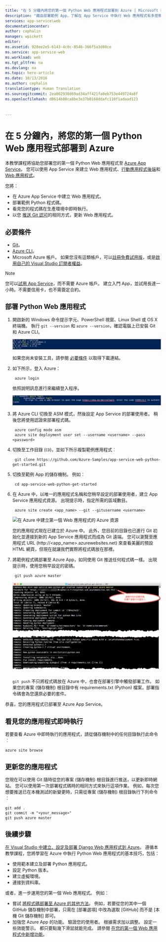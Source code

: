 ```yaml
---
title: "在 5 分鐘內將您的第一個 Python Web 應用程式部署到 Azure | Microsoft Docs"
description: "藉由部署範例 App，了解在 App Service 中執行 Web 應用程式有多麼簡單。 快速開始進行真正的開發，並立即查看結果。"
services: app-service\web
documentationcenter: 
author: cephalin
manager: wpickett
editor: 
ms.assetid: 928ee2e5-6143-4c0c-8546-366f5a3d80ce
ms.service: app-service-web
ms.workload: web
ms.tgt_pltfrm: na
ms.devlang: na
ms.topic: hero-article
ms.date: 10/13/2016
ms.author: cephalin
translationtype: Human Translation
ms.sourcegitcommit: 2ea002938d69ad34aff421fa0eb753e449724a8f
ms.openlocfilehash: d0614b80ca8be3e37b0168ddafc110f1adaad123


---
```

# <a name="deploy-your-first-python-web-app-to-azure-in-five-minutes"></a>在 5 分鐘內，將您的第一個 Python Web 應用程式部署到 Azure
本教學課程將協助您部署您的第一個 Python Web 應用程式至 [Azure App Service](../app-service/app-service-value-prop-what-is.md)。
您可以使用 App Service 來建立 Web 應用程式、[行動應用程式後端](/documentation/learning-paths/appservice-mobileapps/)和 [Web 應用程式](../app-service-api/app-service-api-apps-why-best-platform.md)。

您將： 

* 在 Azure App Service 中建立 Web 應用程式。
* 部署範例 Python 程式碼。
* 看見您的程式碼在生產環境中即時執行。
* 以您 [推送 Git 認可](https://git-scm.com/docs/git-push)的相同方式，更新 Web 應用程式。

## <a name="prerequisites"></a>必要條件
* [Git](http://www.git-scm.com/downloads)。
* [Azure CLI](../xplat-cli-install.md)。
* Microsoft Azure 帳戶。 如果您沒有這類帳戶，可以[註冊免費試用版](/pricing/free-trial/?WT.mc_id=A261C142F)，或是[啟用自己的 Visual Studio 訂閱者權益](/pricing/member-offers/msdn-benefits-details/?WT.mc_id=A261C142F)。

> [!NOTE]
> 您可以[試用 App Service](http://go.microsoft.com/fwlink/?LinkId=523751)，而不需要 Azure 帳戶。 建立入門 App，並試用長達一小時。不需要信用卡，也不需簽定合約。
> 
> 

## <a name="deploy-a-python-web-app"></a>部署 Python Web 應用程式
1. 開啟新的 Windows 命令提示字元、PowerShell 視窗、Linux Shell 或 OS X 終端機。 執行 `git --version` 和 `azure --version`，確認電腦上已安裝 Git 和 Azure CLI。
   
    ![測試已在 Azure 中針對您的第一個 Web 應用程式安裝 CLI 工具](./media/app-service-web-get-started/1-test-tools.png)
   
    如果您尚未安裝工具，請參閱 [必要條件](#Prerequisites) 以取得下載連結。
2. 如下所示，登入 Azure：
   
        azure login
   
    依照說明訊息進行來繼續登入程序。
   
    ![登入 Azure 以建立第一個 Web 應用程式](./media/app-service-web-get-started/3-azure-login.png)
3. 將 Azure CLI 切換至 ASM 模式，然後設定 App Service 的部署使用者。 稍後您將使用認證來部署程式碼。
   
        azure config mode asm
        azure site deployment user set --username <username> --pass <password>
4. 切換至工作目錄 (`CD`)，並如下所示複製範例應用程式︰
   
        git clone https://github.com/Azure-Samples/app-service-web-python-get-started.git
5. 切換至範例 App 的儲存機制。 例如：
   
        cd app-service-web-python-get-started
6. 在 Azure 中，以唯一的應用程式名稱和您稍早設定的部署使用者，建立 App Service 應用程式資源。 出現提示時，指定所需的區域數目。
   
        azure site create <app_name> --git --gitusername <username>
   
    ![在 Azure 中建立第一個 Web 應用程式的 Azure 資源](./media/app-service-web-get-started-languages/python-site-create.png)
   
    您的應用程式現在已建立於 Azure 中。 此外，您目前的目錄也已進行 Git 初始化並連接到新的 App Service 應用程式而成為 Git 遠端。
    您可以瀏覽至應用程式 URL (http://&lt;app_name>.azurewebsites.net) 來查看美麗的預設 HTML 網頁，但現在就讓我們實際將程式碼放在那裡。
7. 將範例程式碼部署至 Azure App，如同使用 Git 推送任何程式碼一樣。 出現提示時，使用您稍早設定的密碼。
   
        git push azure master
   
    ![將程式碼推送至您在 Azure 中的第一個 Web 應用程式](./media/app-service-web-get-started-languages/python-git-push.png)
   
    `git push` 不只將程式碼放在 Azure 中，也會在部署引擎中觸發部署工作。 
    如果您的專案 (儲存機制) 根目錄中有 requirements.txt (Python) 檔案，部署指令碼會為您還原必要的套件。 

恭喜，您的應用程式已部署至 Azure App Service。

## <a name="see-your-app-running-live"></a>看見您的應用程式即時執行
若要查看 Azure 中即時執行的應用程式，請從儲存機制中的任何目錄執行此命令︰

    azure site browse

## <a name="make-updates-to-your-app"></a>更新您的應用程式
您現在可以使用 Git 隨時從您的專案 (儲存機制) 根目錄進行推送，以更新即時網站。 您可以使用第一次部署程式碼時的相同方式來執行這項作業。 例如，每次您想要推送已在本機測試的新變更時，只需從專案 (儲存機制) 根目錄執行下列命令︰

    git add .
    git commit -m "<your_message>"
    git push azure master

## <a name="next-steps"></a>後續步驟
[在 Visual Studio 中建立、設定及部署 Django Web 應用程式到 Azure](web-sites-python-ptvs-django-mysql.md)。 遵循本教學課程，您將學習在 Azure 中執行 Python Web 應用程式的基本技巧，包括：

* 使用範本建立及部署 Python 應用程式。
* 設定 Python 版本。
* 建立虛擬環境。
* 連接到資料庫。

或者，進一步運用您的第一個 Web 應用程式。 例如：

* 嘗試 [將程式碼部署至 Azure 的其他方法](web-sites-deploy.md)。 例如，若要從您的其中一個 GitHub 儲存機制中部署，只需在 [部署選項] 中改為選取 [GitHub] 而不是 [本機 Git 儲存機制] 即可。
* 加強您 Azure App 的功能。 驗證您的使用者。 根據需求加以調整。 設定一些效能警示。 都只要點幾下滑鼠就能完成。 請參閱 [在您的第一個 Web 應用程式中新增功能](app-service-web-get-started-2.md)。




<!--HONumber=Nov16_HO2-->


